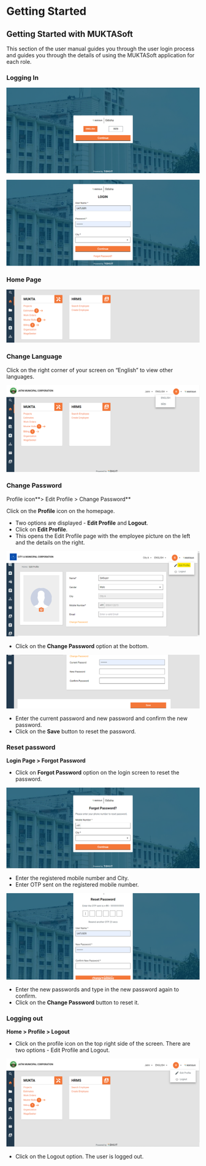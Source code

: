 # Getting Started

## Getting Started with MUKTASoft <a href="#_25ucugk0n5t1" id="_25ucugk0n5t1"></a>

This section of the user manual guides you through the user login process and guides you through the details of using the MUKTASoft application for each role.

### Logging In <a href="#_ak2iff6svn1" id="_ak2iff6svn1"></a>

![](../../../.gitbook/assets/0.png)

![](../../../.gitbook/assets/1.png)

### Home Page <a href="#_y9ihxiqjb66c" id="_y9ihxiqjb66c"></a>

![](../../../.gitbook/assets/2.png)

### Change Language <a href="#_vhz5bczfaqjw" id="_vhz5bczfaqjw"></a>

Click on the right corner of your screen on “English” to view other languages.

![](<../../../.gitbook/assets/3 (1).png>)

### Change Password <a href="#_b8qo749mn030" id="_b8qo749mn030"></a>

Profile icon**> Edit Profile > Change Password**

Click on the **Profile** icon on the homepage.

* &#x20;Two options are displayed - **Edit Profile** and **Logout**.
* Click on **Edit Profile**.
* This opens the Edit Profile page with the employee picture on the left and the details on the right.

![](<../../../.gitbook/assets/4 (1).png>)

* Click on the **Change Password** option at the bottom.

![](../../../.gitbook/assets/5.png)

* Enter the current password and new password and confirm the new password.
* Click on the **Save** button to reset the password.

### Reset password <a href="#_c78bky4bw4uc" id="_c78bky4bw4uc"></a>

**Login Page > Forgot Password**

* Click on **Forgot Password** option on the login screen to reset the password.

![](<../../../.gitbook/assets/6 (1).png>)

* Enter the registered mobile number and City.
* Enter OTP sent on the registered mobile number.

![](<../../../.gitbook/assets/7 (1).png>)

* Enter the new passwords and type in the new password again to confirm.
* Click on the **Change Password** button to reset it.

### Logging out <a href="#_viqhetl2a1py" id="_viqhetl2a1py"></a>

**Home > Profile > Logout**

* Click on the profile icon on the top right side of the screen. There are two options - Edit Profile and Logout.

![](../../../.gitbook/assets/8.png)

* Click on the Logout option. The user is logged out.
